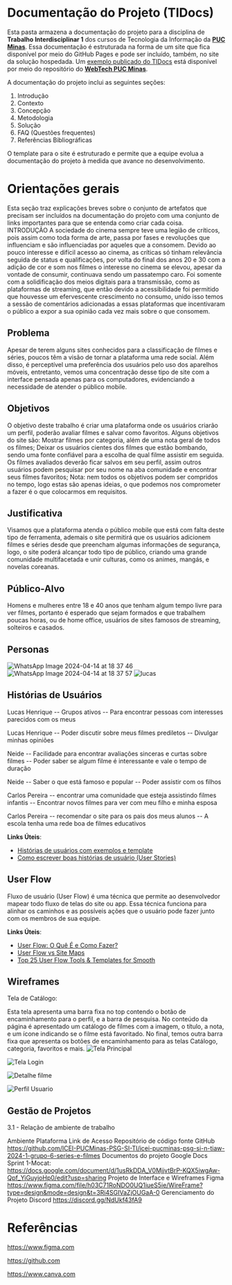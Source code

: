 # Documentação do Projeto (TIDocs)

Esta pasta armazena a documentação do projeto para a disciplina de **Trabalho Interdisciplinar 1** dos cursos de Tecnologia da Informação da **[PUC Minas](https://pucminas.br)**. Essa documentação é estruturada na forma de um site que fica disponível por meio do GitHub Pages e pode ser incluído, também, no site da solução hospedada. Um [exemplo publicado do TIDocs](https://webtech-puc-minas.github.io/ti1-template/) está disponível por meio do repositório do **[WebTech PUC Minas](https://github.com/webtech-pucminas)**.

A documentação do projeto inclui as seguintes seções:

1. Introdução
2. Contexto
3. Concepção
4. Metodologia
5. Solução
6. FAQ (Questões frequentes)
7. Referências Bibliográficas

O template para o site é estruturado e permite que a equipe evolua a documentação do projeto à medida que avance no desenvolvimento.

# Orientações gerais

Esta seção traz explicações breves sobre o conjunto de artefatos que precisam ser incluídos na documentação do projeto com uma conjunto de links importantes para que se entenda como criar cada coisa. 
INTRODUÇÃO 
 A sociedade do cinema sempre teve uma legião de críticos, pois assim como toda forma de arte, passa por fases e revoluções que influenciam e são influenciadas por aqueles que a consomem. 
 Devido ao pouco interesse e difícil acesso ao cinema, as críticas só tinham relevância seguida de status e qualificações, por volta do final dos anos 20 e 30 com a adição de cor e som nos filmes o interesse no cinema se elevou, apesar da vontade de consumir, continuava sendo um passatempo caro.
 Foi somente com a solidificação dos meios digitais para a transmissão, como as plataformas de streaming, que então  devido a acessibilidade foi permitido que houvesse um efervescente crescimento no consumo, unido isso temos a sessão de comentários adicionadas a essas plataformas que incentivaram o público a expor a sua opinião cada vez mais sobre o que consomem.

## Problema

 Apesar de terem alguns sites conhecidos para a classificação de filmes e séries, poucos têm a visão de tornar a plataforma uma rede social. Além disso, é perceptível uma preferência dos usuários pelo uso dos aparelhos móveis, entretanto, vemos uma concentração desse tipo de site com a interface pensada apenas para os computadores, evidenciando a necessidade de atender o público mobile.

## Objetivos

 O objetivo deste trabalho é criar uma plataforma onde os usuários criarão um perfil, poderão avaliar filmes e salvar como favoritos.
 Alguns objetivos do site são:
 Mostrar filmes por categoria, além de uma nota geral de todos os filmes;
 Deixar os usuários cientes dos filmes que estão bombando, sendo uma fonte confiável para a escolha de qual filme assistir em seguida.
  Os filmes avaliados deverão ficar salvos em seu perfil, assim outros usuários podem pesquisar por seu nome na aba comunidade e encontrar seus filmes favoritos;
 Nota: nem todos os objetivos podem ser compridos no tempo, logo estas são apenas ideias, o que podemos nos comprometer a fazer é o que colocarmos em requisitos.


## Justificativa

 Visamos que a plataforma atenda o público mobile que está com falta deste tipo de ferramenta, ademais o site permitirá que os usuários adicionem filmes e séries desde que preencham algumas informações de segurança, logo, o site poderá alcançar todo tipo de público, criando uma grande comunidade multifacetada e unir culturas, como os animes, mangás, e novelas coreanas.


## Público-Alvo

 Homens e mulheres entre 18 e 40 anos que tenham algum tempo livre para ver filmes, portanto é esperado que sejam formados e que trabalhem poucas horas, ou de home office, usuários de sites famosos de streaming, solteiros e casados.

## Personas
![WhatsApp Image 2024-04-14 at 18 37 46](https://github.com/ICEI-PUCMinas-PSG-SI-TI/icei-pucminas-psg-si-n-tiaw-2024-1-grupo-6-series-e-filmes/assets/166145996/256f2d89-f304-40cb-b7a6-0db250c1e299)
![WhatsApp Image 2024-04-14 at 18 37 57](https://github.com/ICEI-PUCMinas-PSG-SI-TI/icei-pucminas-psg-si-n-tiaw-2024-1-grupo-6-series-e-filmes/assets/166145996/f7e4a768-807c-4da4-842d-7de44f77400b)
![lucas](https://github.com/ICEI-PUCMinas-PSG-SI-TI/icei-pucminas-psg-si-n-tiaw-2024-1-grupo-6-series-e-filmes/assets/166145996/75fb3e50-261a-4fb7-a24c-67d323c70797)


## Histórias de Usuários

Lucas Henrique -- Grupos ativos -- Para encontrar pessoas com interesses parecidos com os meus

Lucas Henrique -- Poder discutir sobre meus filmes prediletos -- Divulgar minhas opiniões

Neide -- Facilidade para encontrar avaliações sinceras e curtas sobre filmes -- Poder saber se algum filme é interessante e vale o tempo de duração

Neide -- Saber o que está famoso e popular -- Poder assistir com os filhos

Carlos Pereira -- encontrar uma comunidade que esteja assistindo filmes infantis -- Encontrar novos filmes para ver com meu filho e minha esposa

Carlos Pereira -- recomendar o site para os pais dos meus alunos -- A escola tenha uma rede boa de filmes educativos

**Links Úteis**:

- [Histórias de usuários com exemplos e template](https://www.atlassian.com/br/agile/project-management/user-stories)
- [Como escrever boas histórias de usuário (User Stories)](https://medium.com/vertice/como-escrever-boas-users-stories-hist%C3%B3rias-de-usu%C3%A1rios-b29c75043fac)

## User Flow

Fluxo de usuário (User Flow) é uma técnica que permite ao desenvolvedor mapear todo fluxo de telas do site ou app. Essa técnica funciona para alinhar os caminhos e as possíveis ações que o usuário pode fazer junto com os membros de sua equipe.

**Links Úteis**:

- [User Flow: O Quê É e Como Fazer?](https://medium.com/7bits/fluxo-de-usu%C3%A1rio-user-flow-o-que-%C3%A9-como-fazer-79d965872534)
- [User Flow vs Site Maps](http://designr.com.br/sitemap-e-user-flow-quais-as-diferencas-e-quando-usar-cada-um/)
- [Top 25 User Flow Tools &amp; Templates for Smooth](https://www.mockplus.com/blog/post/user-flow-tools)

## Wireframes

Tela de Catálogo:

 Esta tela apresenta uma barra fixa no top contendo o botão de encaminhamento para o perfil, e a barra de pesquisa. No conteúdo da página é apresentado um catálogo de filmes com a imagem, o título, a nota, e um ícone indicando se o filme está favoritado. No final, temos outra barra fixa que apresenta os botões de encaminhamento para as telas Catálogo, categoria, favoritos e mais.
![Tela Principal](https://github.com/ICEI-PUCMinas-PSG-SI-TI/icei-pucminas-psg-si-n-tiaw-2024-1-grupo-6-series-e-filmes/assets/126835261/112fb01a-4ccd-41df-bd7e-f6ba86749b09)

![Tela Login](https://github.com/ICEI-PUCMinas-PSG-SI-TI/icei-pucminas-psg-si-n-tiaw-2024-1-grupo-6-series-e-filmes/assets/126835261/7dccfcf2-b80a-4487-9765-d9748f7676ee)


![Detalhe filme](https://github.com/ICEI-PUCMinas-PSG-SI-TI/icei-pucminas-psg-si-n-tiaw-2024-1-grupo-6-series-e-filmes/assets/126835261/e8815b29-1d62-4818-ba70-6cf51fcf959d)

![Perfil Usuario](https://github.com/ICEI-PUCMinas-PSG-SI-TI/icei-pucminas-psg-si-n-tiaw-2024-1-grupo-6-series-e-filmes/assets/126835261/a8605975-df1f-48b2-afff-88d8e6207661)



## Gestão de Projetos

3.1 - Relação de ambiente de trabalho

Ambiente
Plataforma
Link de Acesso
Repositório de código fonte
GitHub
https://github.com/ICEI-PUCMinas-PSG-SI-TI/icei-pucminas-psg-si-n-tiaw-2024-1-grupo-6-series-e-filmes
Documentos do projeto
Google Docs
 Sprint 1-Mocat: https://docs.google.com/document/d/1usRkDDA_V0MjjvtBrP-KQX5iwgAw-Qpf_YiGuyjoHp0/edit?usp=sharing
Projeto de Interface e  Wireframes
Figma
https://www.figma.com/file/h03C71RoNDO0UQ1iueS5ie/WireFrame?type=design&mode=design&t=3Ri4SGIVaZjOUGaA-0
Gerenciamento do Projeto
        Discord
https://discord.gg/NdUkf43fA9


# Referências
https://www.figma.com

https://github.com

https://www.canva.com
